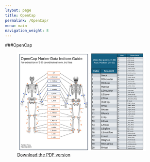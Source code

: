 ```yaml
---
layout: page
title: OpenCap
permalink: /OpenCap/
menu: main
navigation_weight: 8
---
```


###OpenCap

<figure>
  <img src="img/2025_Opencap_Markers_Porcu_ValeroLab.png" alt="OpenCap Marker Index Guide">
  <figcaption>
    <a href="img/2025_Opencap_Markers_Porcu_ValeroLab.pdf">Download the PDF version</a>
  </figcaption>
</figure>
